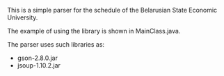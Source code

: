 This is a simple parser for the schedule of the Belarusian State Economic University.

The example of using the library is shown in MainClass.java.

The parser uses such libraries as:
  * gson-2.8.0.jar
  * jsoup-1.10.2.jar
